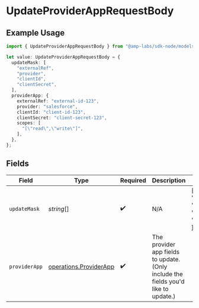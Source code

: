 # UpdateProviderAppRequestBody

## Example Usage

```typescript
import { UpdateProviderAppRequestBody } from "@amp-labs/sdk-node/models/operations";

let value: UpdateProviderAppRequestBody = {
  updateMask: [
    "externalRef",
    "provider",
    "clientId",
    "clientSecret",
  ],
  providerApp: {
    externalRef: "external-id-123",
    provider: "salesforce",
    clientId: "client-id-123",
    clientSecret: "client-secret-123",
    scopes: [
      "[\"read\",\"write\"]",
    ],
  },
};
```

## Fields

| Field                                                                              | Type                                                                               | Required                                                                           | Description                                                                        | Example                                                                            |
| ---------------------------------------------------------------------------------- | ---------------------------------------------------------------------------------- | ---------------------------------------------------------------------------------- | ---------------------------------------------------------------------------------- | ---------------------------------------------------------------------------------- |
| `updateMask`                                                                       | *string*[]                                                                         | :heavy_check_mark:                                                                 | N/A                                                                                | [<br/>"externalRef",<br/>"provider",<br/>"clientId",<br/>"clientSecret"<br/>]      |
| `providerApp`                                                                      | [operations.ProviderApp](../../models/operations/providerapp.md)                   | :heavy_check_mark:                                                                 | The provider app fields to update. (Only include the fields you'd like to update.) |                                                                                    |